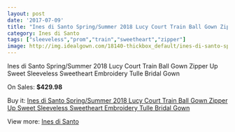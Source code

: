 ```yaml
---
layout: post
date: '2017-07-09'
title: "Ines di Santo Spring/Summer 2018 Lucy Court Train Ball Gown Zipper Up Sweet Sleeveless Sweetheart Embroidery Tulle Bridal Gown"
category: Ines di Santo
tags: ["sleeveless","prom","train","sweetheart","zipper"]
image: http://img.idealgown.com/18140-thickbox_default/ines-di-santo-spring-summer-2018-lucy-court-train-ball-gown-zipper-up-sweet-sleeveless-sweetheart-embroidery-tulle-bridal-gown.jpg
---
```

Ines di Santo Spring/Summer 2018 Lucy Court Train Ball Gown Zipper Up Sweet Sleeveless Sweetheart Embroidery Tulle Bridal Gown

On Sales: **$429.98**
<a href="https://www.idealgown.com/en/ines-di-santo/7018-ines-di-santo-spring-summer-2018-lucy-court-train-ball-gown-zipper-up-sweet-sleeveless-sweetheart-embroidery-tulle-bridal-gown.html"><amp-img layout="responsive" width="600" height="600" src="//img.idealgown.com/18140-thickbox_default/ines-di-santo-spring-summer-2018-lucy-court-train-ball-gown-zipper-up-sweet-sleeveless-sweetheart-embroidery-tulle-bridal-gown.jpg" alt="Ines di Santo Spring/Summer 2018 Lucy Court Train Ball Gown Zipper Up Sweet Sleeveless Sweetheart Embroidery Tulle Bridal Gown 0" /></a>
<a href="https://www.idealgown.com/en/ines-di-santo/7018-ines-di-santo-spring-summer-2018-lucy-court-train-ball-gown-zipper-up-sweet-sleeveless-sweetheart-embroidery-tulle-bridal-gown.html"><amp-img layout="responsive" width="600" height="600" src="//img.idealgown.com/18142-thickbox_default/ines-di-santo-spring-summer-2018-lucy-court-train-ball-gown-zipper-up-sweet-sleeveless-sweetheart-embroidery-tulle-bridal-gown.jpg" alt="Ines di Santo Spring/Summer 2018 Lucy Court Train Ball Gown Zipper Up Sweet Sleeveless Sweetheart Embroidery Tulle Bridal Gown 1" /></a>
<a href="https://www.idealgown.com/en/ines-di-santo/7018-ines-di-santo-spring-summer-2018-lucy-court-train-ball-gown-zipper-up-sweet-sleeveless-sweetheart-embroidery-tulle-bridal-gown.html"><amp-img layout="responsive" width="600" height="600" src="//img.idealgown.com/18141-thickbox_default/ines-di-santo-spring-summer-2018-lucy-court-train-ball-gown-zipper-up-sweet-sleeveless-sweetheart-embroidery-tulle-bridal-gown.jpg" alt="Ines di Santo Spring/Summer 2018 Lucy Court Train Ball Gown Zipper Up Sweet Sleeveless Sweetheart Embroidery Tulle Bridal Gown 2" /></a>

Buy it: [Ines di Santo Spring/Summer 2018 Lucy Court Train Ball Gown Zipper Up Sweet Sleeveless Sweetheart Embroidery Tulle Bridal Gown](https://www.idealgown.com/en/ines-di-santo/7018-ines-di-santo-spring-summer-2018-lucy-court-train-ball-gown-zipper-up-sweet-sleeveless-sweetheart-embroidery-tulle-bridal-gown.html "Ines di Santo Spring/Summer 2018 Lucy Court Train Ball Gown Zipper Up Sweet Sleeveless Sweetheart Embroidery Tulle Bridal Gown")

View more: [Ines di Santo](https://www.idealgown.com/en/128-ines-di-santo "Ines di Santo")